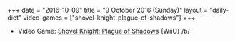 +++
date = "2016-10-09"
title = "9 October 2016 (Sunday)"
layout = "daily-diet"
video-games = ["shovel-knight-plague-of-shadows"]
+++

<ul>
<li class="entry video-games">Video Game: <a href="/video-games/shovel-knight-plague-of-shadows">Shovel Knight: Plague of Shadows</a> {WiiU} /b/</li>
</ul>